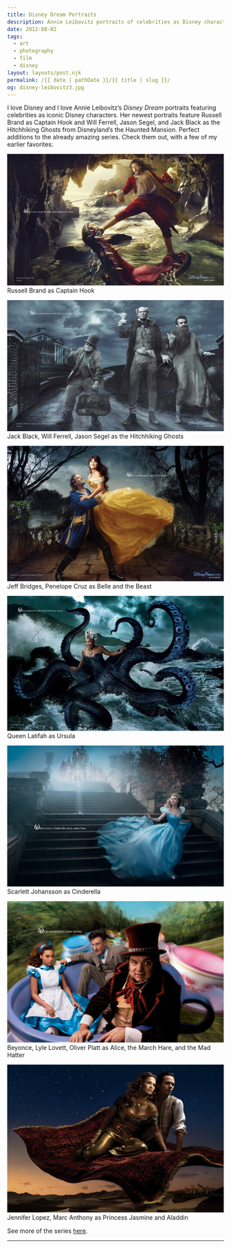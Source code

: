 ```yaml
---
title: Disney Dream Portraits
description: Annie Leibovitz portraits of celebrities as Disney characters.
date: 2012-08-02
tags: 
  - art
  - photography
  - film
  - disney
layout: layouts/post.njk
permalink: /{{ date | pathDate }}/{{ title | slug }}/
og: disney-leibovitz3.jpg
---
```


I love Disney and I love Annie Leibovitz’s _Disney Dream_ portraits featuring celebrities as iconic Disney characters. Her newest portraits feature Russell Brand as Captain Hook and Will Ferrell, Jason Segel, and Jack Black as the Hitchhiking Ghosts from Disneyland’s the Haunted Mansion. Perfect additions to the already amazing series. Check them out, with a few of my earlier favorites:

![](/img/disney-leibovitz1.jpg)
Russell Brand as Captain Hook

![](/img/disney-leibovitz2.jpg)
Jack Black, Will Ferrell, Jason Segel as the Hitchhiking Ghosts

![](/img/disney-leibovitz3.jpg)
Jeff Bridges, Penelope Cruz as Belle and the Beast

![](/img/disney-leibovitz4.jpg)
Queen Latifah as Ursula

![](/img/disney-leibovitz5.jpg)
Scarlett Johansson as Cinderella

![](/img/disney-leibovitz6.jpg)
Beyonce, Lyle Lovett, Oliver Platt as Alice, the March Hare, and the Mad Hatter

![](/img/disney-leibovitz7.jpg)
Jennifer Lopez, Marc Anthony as Princess Jasmine and Aladdin

See more of the series [here](http://www.insidethemagic.net/2011/03/photo-archive-latest-in-the-annie-leibovitz-disney-dream-portrait-series-capturing-celebrities-as-colorful-disney-characters/).

---
